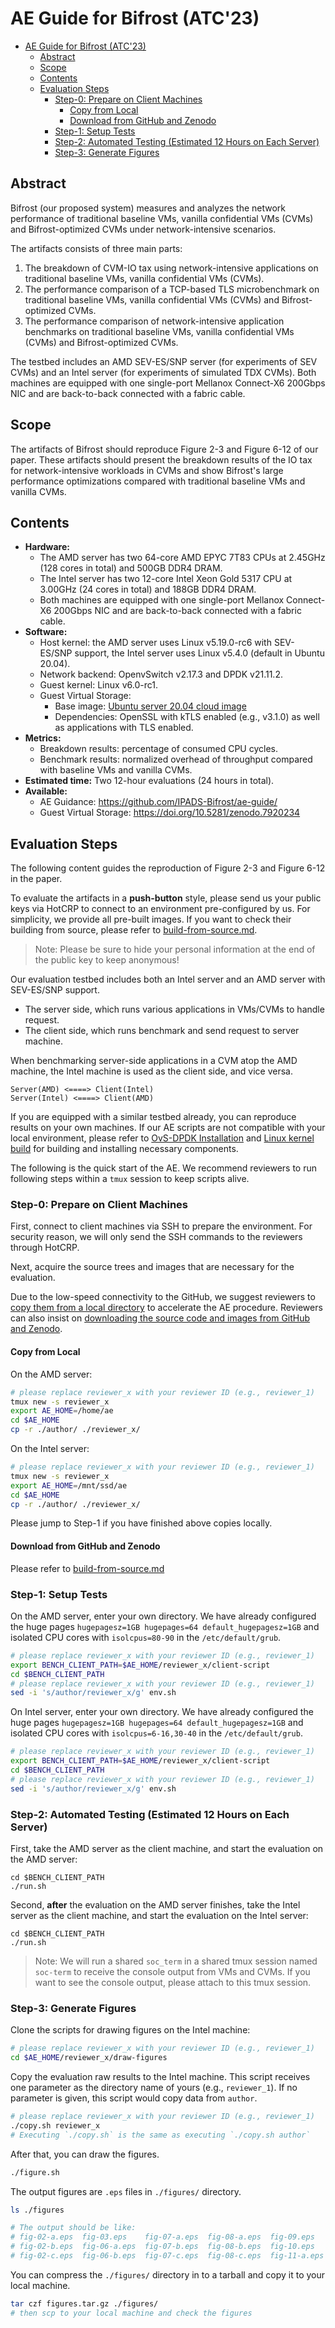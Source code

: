 # AE Guide for Bifrost (ATC'23)

<!--ts-->
* [AE Guide for Bifrost (ATC'23)](#ae-guide-for-bifrost-atc23)
   * [Abstract](#abstract)
   * [Scope](#scope)
   * [Contents](#contents)
   * [Evaluation Steps](#evaluation-steps)
      * [Step-0: Prepare on Client Machines](#step-0-prepare-on-client-machines)
         * [Copy from Local](#copy-from-local)
         * [Download from GitHub and Zenodo](#download-from-github-and-zenodo)
      * [Step-1: Setup Tests](#step-1-setup-tests)
      * [Step-2: Automated Testing (Estimated 12 Hours on Each Server)](#step-2-automated-testing-estimated-12-hours-on-each-server)
      * [Step-3: Generate Figures](#step-3-generate-figures)
<!--te-->

## Abstract

Bifrost (our proposed system) measures and analyzes the network performance of traditional baseline VMs, vanilla confidential VMs (CVMs) and Bifrost-optimized CVMs under network-intensive scenarios.

The artifacts consists of three main parts:
1. The breakdown of CVM-IO tax using network-intensive applications on traditional baseline VMs, vanilla confidential VMs (CVMs).
2. The performance comparison of a TCP-based TLS microbenchmark on traditional baseline VMs, vanilla confidential VMs (CVMs) and Bifrost-optimized CVMs.
3. The performance comparison of network-intensive application benchmarks on traditional baseline VMs, vanilla confidential VMs (CVMs) and Bifrost-optimized CVMs. 

The testbed includes an AMD SEV-ES/SNP server (for experiments of SEV CVMs) and an Intel server (for experiments of simulated TDX CVMs).  Both machines are equipped with one single-port Mellanox Connect-X6 200Gbps NIC and are back-to-back connected with a fabric cable.

## Scope

The artifacts of Bifrost should reproduce Figure 2-3 and Figure 6-12 of our paper.
These artifacts should present the breakdown results of the IO tax for network-intensive workloads in CVMs and show Bifrost's large performance optimizations compared with traditional baseline VMs and vanilla CVMs.

## Contents

- **Hardware:**
  - The AMD server has two 64-core AMD EPYC 7T83 CPUs at 2.45GHz (128 cores in total) and 500GB DDR4 DRAM.
  - The Intel server has two 12-core Intel Xeon Gold 5317 CPU at 3.00GHz (24 cores in total) and 188GB DDR4 DRAM.
  - Both machines are equipped with one single-port Mellanox Connect-X6 200Gbps NIC and are back-to-back connected with a fabric cable.
- **Software:**
  - Host kernel: the AMD server uses Linux v5.19.0-rc6 with SEV-ES/SNP support, the Intel server uses Linux v5.4.0 (default in Ubuntu 20.04).
  - Network backend: OpenvSwitch v2.17.3 and DPDK v21.11.2.
  - Guest kernel: Linux v6.0-rc1.
  - Guest Virtual Storage:
    - Base image: [Ubuntu server 20.04 cloud image](https://cloud-images.ubuntu.com/focal/current/)
    - Dependencies: OpenSSL with kTLS enabled (e.g., v3.1.0) as well as applications with TLS enabled.
- **Metrics:**
  - Breakdown results: percentage of consumed CPU cycles.
  - Benchmark results: normalized overhead of throughput compared with baseline VMs and vanilla CVMs.
- **Estimated time:** Two 12-hour evaluations (24 hours in total).
- **Available:**
  - AE Guidance: https://github.com/IPADS-Bifrost/ae-guide/
  - Guest Virtual Storage: https://doi.org/10.5281/zenodo.7920234

## Evaluation Steps

The following content guides the reproduction of Figure 2-3 and Figure 6-12 in the paper.

To evaluate the artifacts in a **push-button** style, please send us your public keys via HotCRP to connect to an environment pre-configured by us.
For simplicity, we provide all pre-built images. If you want to check their building from source, please refer to [build-from-source.md](./build-from-source.md).

> Note: Please be sure to hide your personal information at the end of the public key to keep anonymous!

Our evaluation testbed includes both an Intel server and an AMD server with SEV-ES/SNP support.

- The server side, which runs various applications in VMs/CVMs to handle request.
- The client side, which runs benchmark and send request to server machine. 

When benchmarking server-side applications in a CVM atop the AMD machine, the Intel machine is used as the client side, and vice versa.

```
Server(AMD) <====> Client(Intel)
Server(Intel) <====> Client(AMD)
```

If you are equipped with a similar testbed already, you can reproduce results on your own machines.
If our AE scripts are not compatible with your local environment, please refer to [OvS-DPDK Installation](https://docs.openvswitch.org/en/latest/intro/install/dpdk/) and [Linux kernel build](https://kernelnewbies.org/KernelBuild) for building and installing necessary components.

The following is the quick start of the AE. We recommend reviewers to run following steps within a `tmux` session to keep scripts alive.

### Step-0: Prepare on Client Machines

First, connect to client machines via SSH to prepare the environment.
For security reason, we will only send the SSH commands to the reviewers through HotCRP.

Next, acquire the source trees and images that are necessary for the evaluation.

Due to the low-speed connectivity to the GitHub, we suggest reviewers to [copy them from a local directory](#copy-from-local) to accelerate the AE procedure.
Reviewers can also insist on [downloading the source code and images from GitHub and Zenodo](#download-from-github-and-zenodo).

#### Copy from Local

On the AMD server:

```bash
# please replace reviewer_x with your reviewer ID (e.g., reviewer_1)
tmux new -s reviewer_x
export AE_HOME=/home/ae
cd $AE_HOME
cp -r ./author/ ./reviewer_x/
```

On the Intel server:

```bash
# please replace reviewer_x with your reviewer ID (e.g., reviewer_1)
tmux new -s reviewer_x
export AE_HOME=/mnt/ssd/ae
cd $AE_HOME
cp -r ./author/ ./reviewer_x/
```

Please jump to Step-1 if you have finished above copies locally.

#### Download from GitHub and Zenodo

Please refer to [build-from-source.md](./build-from-source.md)

### Step-1: Setup Tests

On the AMD server, enter your own directory.
We have already configured the huge pages `hugepagesz=1GB hugepages=64 default_hugepagesz=1GB` and isolated CPU cores with `isolcpus=80-90` in the `/etc/default/grub`.

```bash
# please replace reviewer_x with your reviewer ID (e.g., reviewer_1)
export BENCH_CLIENT_PATH=$AE_HOME/reviewer_x/client-script
cd $BENCH_CLIENT_PATH
# please replace reviewer_x with your reviewer ID (e.g., reviewer_1)
sed -i 's/author/reviewer_x/g' env.sh
```

On Intel server, enter your own directory.
We have already configured the huge pages `hugepagesz=1GB hugepages=64 default_hugepagesz=1GB` and isolated CPU cores with `isolcpus=6-16,30-40` in the `/etc/default/grub`.

```bash
# please replace reviewer_x with your reviewer ID (e.g., reviewer_1)
export BENCH_CLIENT_PATH=$AE_HOME/reviewer_x/client-script
cd $BENCH_CLIENT_PATH
# please replace reviewer_x with your reviewer ID (e.g., reviewer_1)
sed -i 's/author/reviewer_x/g' env.sh
```

### Step-2: Automated Testing (Estimated 12 Hours on Each Server)

First, take the AMD server as the client machine, and start the evaluation on the AMD server:

```
cd $BENCH_CLIENT_PATH
./run.sh
```

Second, **after** the evaluation on the AMD server finishes, take the Intel server as the client machine, and start the evaluation on the Intel server:

```
cd $BENCH_CLIENT_PATH
./run.sh
```

> Note: We will run a shared `soc_term` in a shared tmux session named `soc-term` to receive the console output from VMs and CVMs.
> If you want to see the console output, please attach to this tmux session.

### Step-3: Generate Figures

Clone the scripts for drawing figures on the Intel machine:

```bash
# please replace reviewer_x with your reviewer ID (e.g., reviewer_1)
cd $AE_HOME/reviewer_x/draw-figures
```

Copy the evaluation raw results to the Intel machine. This script receives one parameter as the directory name of yours (e.g., `reviewer_1`). If no parameter is given, this script would copy data from `author`.

```bash
# please replace reviewer_x with your reviewer ID (e.g., reviewer_1)
./copy.sh reviewer_x
# Executing `./copy.sh` is the same as executing `./copy.sh author`
```

After that, you can draw the figures.

```bash
./figure.sh
```

The output figures are `.eps` files in `./figures/` directory.

```bash
ls ./figures

# The output should be like:
# fig-02-a.eps  fig-03.eps    fig-07-a.eps  fig-08-a.eps  fig-09.eps    fig-11-b.eps  fig-12-b.eps
# fig-02-b.eps  fig-06-a.eps  fig-07-b.eps  fig-08-b.eps  fig-10.eps    fig-11-c.eps  fig-12-c.eps
# fig-02-c.eps  fig-06-b.eps  fig-07-c.eps  fig-08-c.eps  fig-11-a.eps  fig-12-a.eps
```

You can compress the `./figures/` directory in to a tarball and copy it to your local machine.

```bash
tar czf figures.tar.gz ./figures/
# then scp to your local machine and check the figures
```
